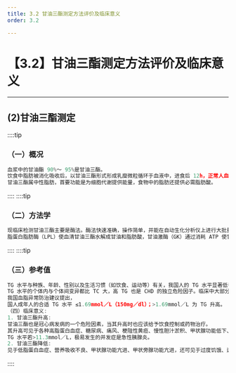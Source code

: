 ```yaml
---
title: 3.2 甘油三酯测定方法评价及临床意义
order: 3.2

---
```


# 【3.2】甘油三酯测定方法评价及临床意义

<kaodian :text="'生物化学检验记忆卡'" />

<!-- ######  第三章 脂代谢及高脂蛋白血症的检查

> 临床生化检验 -->

<beitiS/>

---

## (2)甘油三酯测定

<son :text="'生物化学检验记忆卡'" text1="(1)胆固醇、甘油三酯测定" :textOption="[['熟练掌握','专业知识','专业实践能力'],['熟练掌握','专业知识','专业实践能力'],['熟练掌握','专业知识','专业实践能力']]" />

::::tip

### （一）概况

```js
血浆中的甘油酯 90%～ 95%是甘油三酯。
饮食中脂肪被消化吸收后，以甘油三酯形式形成乳糜微粒循环于血液中，进食后 12h，正常人血中几乎没有`乳糜微粒`，甘油三酯恢复至原有水平。
甘油三酯属中性脂肪，首要功能是为细胞代谢提供能量，食物中的脂肪还提供必需脂肪酸。
```

::::
::::tip

### （二）方法学

```js
现临床检测甘油三酯主要是酶法。酶法快速准确，操作简单，并能在自动生化分析仪上进行大批量标本检测。推荐方法为磷酸甘油氧化酶法。
脂蛋白脂肪酶（LPL）使血清甘油三酯水解成甘油和脂肪酸，甘油激酶（GK）通过消耗 ATP 使甘油磷酸化成磷酸甘油，磷酸甘油氧化酶（GPO）氧化磷酸甘油产生 H2O2，最后以 Trinder 反应显色，500nm 吸光度与血清甘油三酯含量成正比。

```

::::
::::tip

### （三）参考值

```js
TG 水平与种族、年龄、性别以及生活习惯（如饮食、运动等）有关，我国人的 TG 水平显著低于欧美白人。
TG 水平的个体内与个体间变异都比 TC 大，高 TG 也是 CHD 的独立危险因子。临床中大部分血清 TG 升高见于代谢综合征。
我国血脂异常防治建议提出，
国人成年人的合适 TG 水平 ≤1.69mmol／L（150mg／dl）；>1.69mmol／L 为 TG 升高。
（四）临床意义:
1. 甘油三酯升高:
甘油三酯也是冠心病发病的一个危险因素，当其升高时也应该给予饮食控制或药物治疗。
其升高可见于各种高脂蛋白血症、糖尿病、痛风、梗阻性黄疸、慢性胆汁淤积、甲状腺功能低下、胰腺炎等。
TG 水平若>11.3mmol／L，极易发生的并发症是急性胰腺炎。
2. 甘油三酯降低:
见于低脂蛋白血症、营养吸收不良、甲状腺功能亢进、甲状旁腺功能亢进，还可见于过度饥饿、运动等。

```

::::

